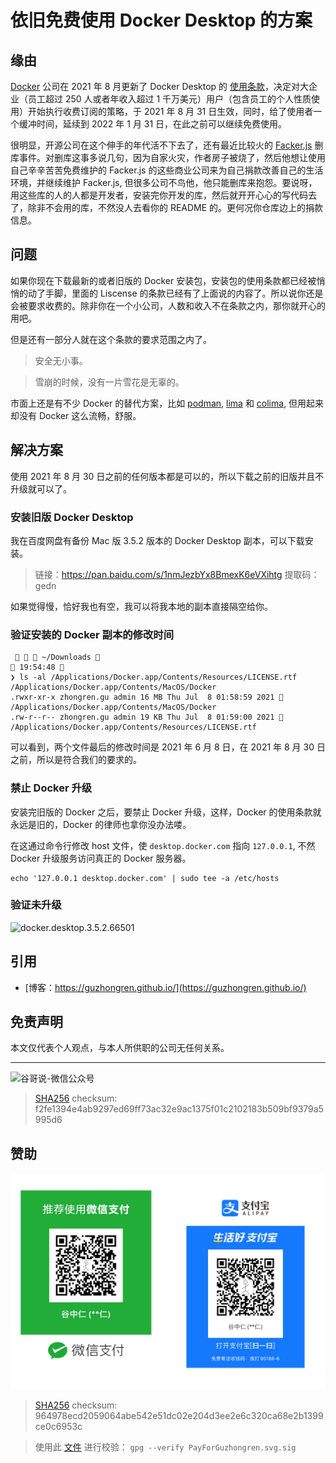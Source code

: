 # 依旧免费使用 Docker Desktop 的方案


## 缘由

[Docker](https://www.docker.com/) 公司在 2021 年 8 月更新了 Docker Desktop 的 [使用条款](https://docs.docker.com/subscription/#docker-desktop-license-agreement)，决定对大企业（员工超过 250 人或者年收入超过 1 千万美元）用户（包含员工的个人性质使用）开始执行收费订阅的策略，于 2021 年 8 月 31 日生效，同时，给了使用者一个缓冲时间，延续到 2022 年 1 月 31 日，在此之前可以继续免费使用。

很明显，开源公司在这个伸手的年代活不下去了，还有最近比较火的 [Facker.js](https://github.com/Marak/Faker.js) 删库事件。对删库这事多说几句，因为自家火灾，作者房子被烧了，然后他想让使用自己辛辛苦苦免费维护的 Facker.js 的这些商业公司来为自己捐款改善自己的生活环境，并继续维护 Facker.js, 但很多公司不鸟他，他只能删库来抱怨。要说呀，用这些库的人的人都是开发者，安装完你开发的库，然后就开开心心的写代码去了，除非不会用的库，不然没人去看你的 README 的。更何况你仓库边上的捐款信息。

## 问题

如果你现在下载最新的或者旧版的 Docker 安装包，安装包的使用条款都已经被悄悄的动了手脚，里面的 Liscense 的条款已经有了上面说的内容了。所以说你还是会被要求收费的。除非你在一个小公司，人数和收入不在条款之内，那你就开心的用吧。

但是还有一部分人就在这个条款的要求范围之内了。

> 安全无小事。

> 雪崩的时候，没有一片雪花是无辜的。

市面上还是有不少 Docker 的替代方案，比如 [podman](https://github.com/containers/podman), [lima](https://github.com/lima-vm/lima) 和 [colima](https://github.com/abiosoft/colima), 但用起来却没有 Docker 这么流畅，舒服。

## 解决方案

使用 2021 年 8 月 30 日之前的任何版本都是可以的，所以下载之前的旧版并且不升级就可以了。

### 安装旧版 Docker Desktop

我在百度网盘有备份 Mac 版 3.5.2 版本的 Docker Desktop 副本，可以下载安装。

> 链接：https://pan.baidu.com/s/1nmJezbYx8BmexK6eVXihtg 提取码：gedn

如果觉得慢，恰好我也有空，我可以将我本地的副本直接隔空给你。

### 验证安装的 Docker 副本的修改时间

```shell
    ~/Downloads                                                                               19:54:48 
❯ ls -al /Applications/Docker.app/Contents/Resources/LICENSE.rtf /Applications/Docker.app/Contents/MacOS/Docker
.rwxr-xr-x zhongren.gu admin 16 MB Thu Jul  8 01:58:59 2021  /Applications/Docker.app/Contents/MacOS/Docker
.rw-r--r-- zhongren.gu admin 19 KB Thu Jul  8 01:59:00 2021  /Applications/Docker.app/Contents/Resources/LICENSE.rtf

```
可以看到，两个文件最后的修改时间是 2021 年 6 月 8 日，在 2021 年 8 月 30 日之前，所以是符合我们的要求的。

### 禁止 Docker 升级

安装完旧版的 Docker 之后，要禁止 Docker 升级，这样，Docker 的使用条款就永远是旧的，Docker 的律师也拿你没办法喽。

在这通过命令行修改 host 文件，使 `desktop.docker.com` 指向 `127.0.0.1`, 不然 Docker 升级服务访问真正的 Docker 服务器。

```shell
echo '127.0.0.1 desktop.docker.com' | sudo tee -a /etc/hosts
```
### 验证未升级

![docker.desktop.3.5.2.66501](https://cdn.jsdelivr.net/gh/guzhongren/picx-images-hosting@master/DevOps/docker.desktop.3.5.3.66501.4nfe3o7foow0.webp)

## 引用

* [博客：https://guzhongren.github.io/](https://guzhongren.github.io/)

## 免责声明

本文仅代表个人观点，与本人所供职的公司无任何关系。

----
![谷哥说-微信公众号](https://cdn.jsdelivr.net/gh/guzhongren/data-hosting@master/20210819/wechat.ae9zxgscqcg.png)
> [SHA256](https://emn178.github.io/online-tools/sha256_checksum.html) checksum: f2fe1394e4ab9297ed69ff73ac32e9ac1375f01c2102183b509bf9379a5995d6

## 赞助

![PayForGuzhongren](/images/pay/PayForGuzhongren.svg)
> [SHA256](https://emn178.github.io/online-tools/sha256_checksum.html) checksum: 964978ecd2059064abe542e51dc02e204d3ee2e6c320ca68e2b1399ce0c6953c

> 使用此 [文件](https://guzhongren.github.io/images/pay/payforguzhongren.svg.sig) 进行校验： `gpg --verify PayForGuzhongren.svg.sig`

